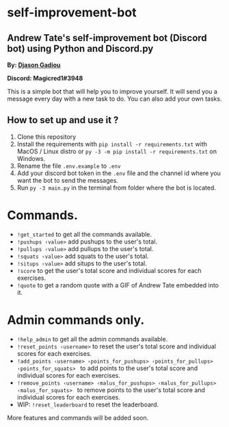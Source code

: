 # self-improvement-bot
## Andrew Tate's self-improvement bot (Discord bot) using Python and Discord.py
**By: [Djason Gadiou](https://github.com/Magicred-1/)**

**Discord: Magicred1#3948**

This is a simple bot that will help you to improve yourself. It will send you a message every day with a new task to do. You can also add your own tasks.

## How to set up and use it ?

1. Clone this repository
2. Install the requirements with `pip install -r requirements.txt` with MacOS / Linux distro or `py -3 -m pip install -r requirements.txt` on Windows.
3. Rename the file `.env.example` to `.env`
4. Add your discord bot token in the `.env` file and the channel id where you want the bot to send the messages.
5. Run `py -3 main.py` in the terminal from folder where the bot is located.

# Commands.
- `!get_started` to get all the commands available.
- `!pushups ‹value>` add pushups to the user's total.
- `!pullups ‹value>` add pullups to the user's total.
- `!squats ‹value>` add squats to the user's total.
- `!situps ‹value>` add situps to the user's total.
- `!score` to get the user's total score and individual scores for each exercises.
- `!quote` to get a random quote with a GIF of Andrew Tate embedded into it.

# Admin commands only.
- `!help_admin` to get all the admin commands available.
- `!reset_points ‹username>` to reset the user's total score and individual scores for each exercises.
- `!add_points ‹username> ‹points_for_pushups> ‹points_for_pullups> ‹points_for_squats> ` to add points to the user's total score and individual scores for each exercises.
- `!remove_points ‹username> ‹malus_for_pushups> ‹malus_for_pullups> ‹malus_for_squats> ` to remove points to the user's total score and individual scores for each exercises.
- WIP: `!reset_leaderboard` to reset the leaderboard.

More features and commands will be added soon.